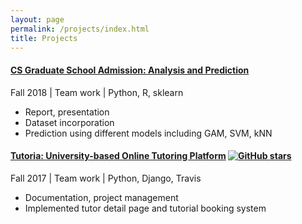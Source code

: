 ```yaml
---
layout: page
permalink: /projects/index.html
title: Projects
---
```

#### [CS Graduate School Admission: Analysis and Prediction](https://github.com/JRChow/cs-grad-school-admission)

Fall 2018 | Team work | Python, R, sklearn
- Report, presentation
- Dataset incorporation
- Prediction using different models including GAM, SVM, kNN

#### [Tutoria: University-based Online Tutoring Platform](https://github.com/li-boxuan/tutoria) [![GitHub stars](https://img.shields.io/github/stars/li-boxuan/tutoria.svg?style=social&label=Star)](https://github.com/li-boxuan/tutoria)

Fall 2017 | Team work | Python, Django, Travis
- Documentation, project management
- Implemented tutor detail page and tutorial booking system

